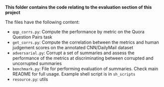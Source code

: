 **This folder contains the code relating to the evaluation section of this project**

The files have the following content:
- ```qqp_corrs.py```: Compute the performance by metric on the Quora Question Pairs task
- ```get_corrs.py```: Compute the correlation between the metrics and human judgement scores on the annotated CNN/DailyMail dataset
- ```adversarial.py```: Corrupt a set of summaries and assess the performance of the metrics at discriminating between corrupted and uncorrupted summaries
- ```benchmark.py```: File for performing evaluation of summaries. Check main README for full usage. Example shell script is in ```sh_scripts```
- ```resource.py```: utils
